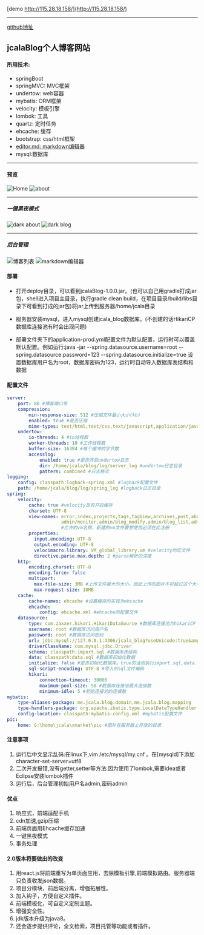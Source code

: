 [demo  http://115.28.18.158/](http://115.28.18.158/)

---

[github地址](https://github.com/jcalaz/jcalaBlog)
## jcalaBlog个人博客网站
#### 所用技术:
 - springBoot 
 - springMVC: MVC框架
 - undertow: web容器
 - mybatis: ORM框架
 - velocity: 模板引擎
 - lombok: 工具
 - quartz: 定时任务
 - ehcache: 缓存
 - bootstrap: css/html框架
 - [editor.md: markdown编辑器](https://github.com/pandao/editor.md)
 - mysql:数据库
---
#### 预览
![Home](http://jcalaz.github.io/img/jcala_blog.index.jpg)
![about](http://jcalaz.github.io/img/jcala_blog.about.jpg)

---
##### 一键黑夜模式
![dark about](http://jcalaz.github.io/img/jcala_blog.bkindex.jpg)
![dark blog](http://jcalaz.github.io/img/jcala_blog.bkpost.jpg)

---
##### 后台管理
![博客列表](http://jcalaz.github.io/img/jcala_blog.adlist.jpg)
![markdown编辑器](http://jcalaz.github.io/img/jcala_blog.adre.jpg)

#### 部署

- 打开deploy目录，可以看到jcalaBlog-1.0.0.jar。(也可以自己用gradle打成jar包，shell进入项目主目录，执行gradle clean build，在项目目录/build/libs目录下可看到打成的jar包)将jar上传到服务器/home/jcala目录

- 服务器安装mysql，进入mysql创建jcala_blog数据库。(不创建的话HikariCP数据库连接池有时会出现问题)

- 部署文件夹下的application-prod.yml配置文件为默认配置，运行时可以覆盖默认配置。例如运行:java -jar  --spring.datasource.username=root --spring.datasource.password=123 --spring.datasource.initialize=true
设置数据库用户名为root，数据库密码为123，运行时自动导入数据库表结构和数据

#### 配置文件
```yaml
server:
    port: 80 #博客端口号
    compression:
        min-response-size: 512 #压缩文件最小大小(kb)
        enabled: true #是否压缩
        mime-types: text/html,text/css,text/javascript,application/javascript,image/gif,image/png,image/jpg #要压缩的文件格式
    undertow:
        io-threads: 4 #io线程数
        worker-threads: 10 #工作线程数
        buffer-size: 16384 #每个缓冲的字节数
        accesslog:
            enabled: true #是否开启undertow日志
            dir: /home/jcala/blog/log/server_log #undertow日志目录
            pattern: combined #日志格式
logging:
    config: classpath:logback-spring.xml #logback配置文件
    path: /home/jcala/blog/log/spring_log #logback日志目录
spring:
    velocity:
        cache: true #velocity是否开启缓存
        charset: UTF-8
        view-names: error,index,projects,tags,tagView,archives,post,about,login,admin/blog_add,admin/project, 
                    admin/moniter,admin/blog_modify,admin/blog_list,admin/info,admin/result,admin/resume
                    #允许的vm名称，新建的vm文件要想使用必须在此注册
        properties:
          input.encoding: UTF-8
          output.encoding: UTF-8
          velocimacro.library: VM_global_library.vm #velocity的宏文件
          directive.parse.max.depth: 2 #parse解析的深度
    http:
        encoding.charset: UTF-8
        encoding.force: false
        multipart:
          max-file-size: 3MB #上传文件最大的大小，因此上传的图片不可超过这个大小，否则抛出异常
          max-request-size: 10MB
    cache:
        cache-names: ehcache #设置缓存的实现为ehcache
        ehcache:
            config: ehcache.xml #ehcache的配置文件
    datasource:
        type: com.zaxxer.hikari.HikariDataSource #数据库连接池为hikariCP
        username: root #数据库访问用户名
        password: root #数据库访问密码
        url: jdbc:mysql://127.0.0.1:3306/jcala_blog?useUnicode:true&amp;characterEncoding:UTF-8
        driverClassName: com.mysql.jdbc.Driver
        schema: classpath:import.sql #数据库表结构
        data: classpath:data.sql #数据库初始化数据
        initialize: false #是否初始化数据库。true的话则执行import.sql,data.sql sql语句，导入表结构和初始化数据
        sql-script-encoding: UTF-8 #导入的sql文件编码
        hikari:
            connection-timeout: 30000
            maximum-pool-size: 50 #数据库连接池最大连接数
            minimum-idle: 5 #初始连接池的连接数
mybatis:
    type-aliases-package: me.jcala.blog.domain,me.jcala.blog.mapping
    type-handlers-package: org.apache.ibatis.type.LocalDateTypeHandler
    config-location: classpath:mybatis-config.xml #mybatis配置文件
pic:
    home: G:\home\jcala\xmarket\pic #图片在服务器上存放的目录
```

#### 注意事项
1. 运行后中文显示乱码:在linux下,vim /etc/mysql/my.cnf 。在[mysqld]下添加character-set-server=utf8
2. 二次开发报错,没有getter,setter等方法:因为使用了lombok,需要idea或者Eclipse安装lombok插件
3. 运行后，后台管理初始用户名admin,密码admin

#### 优点
1. 响应式，前端适配手机
2. cdn加速,gzip压缩
3. 前端页面用Ehcache缓存加速
4. 一键黑夜模式
5. 事务处理

#### 2.0版本将要做出的改变
1. 用react.js将前端重写为单页面应用，去除模板引擎,前端模拟路由。服务器端只负责收发json数据。
2. 项目分模块，前后端分离，增强拓展性。
3. 加入钩子，方便自定义插件。
4. 前端模板化，可自定义定制主题。
5. 增强安全性。
6. jdk版本升级为java8。
7. 还会逐步提供评论，全文检索，项目托管等功能或者插件。